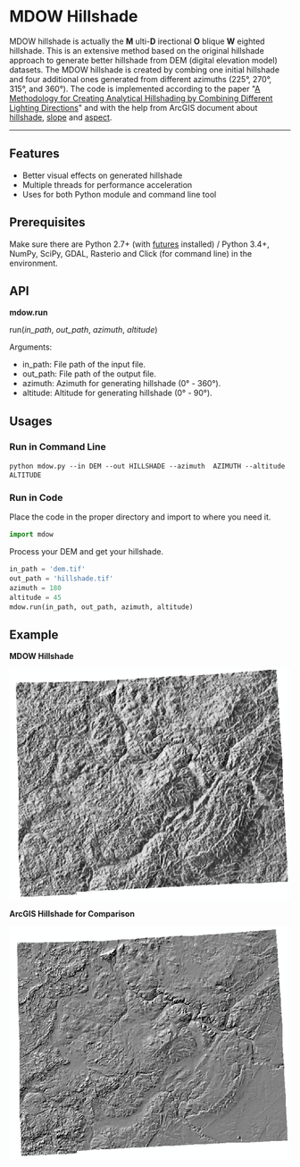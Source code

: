 [mdow-hillshade]: images/mdow-hillshade.png "The MDOW Hillshade Example"
[arcgis-hillshade]: images/arcgis-hillshade.png "The ArcGIS Hillshade Example"

# MDOW Hillshade

MDOW hillshade is actually the __M__ ulti-__D__ irectional __O__ blique __W__ eighted hillshade. This is an extensive method based on the original hillshade approach to generate better hillshade from DEM (digital elevation model) datasets. The MDOW hillshade is created by combing one initial hillshade and four additional ones generated from different azimuths (225°, 270°, 315°, and 360°). The code is implemented according to the paper "[A Methodology for Creating Analytical Hillshading by Combining Different Lighting Directions](https://www.researchgate.net/publication/237548702_A_METHODOLOGY_FOR_CREATING_ANALYTICAL_HILL-SHADING_BY_COMBINING_DIFFERENT_LIGHTING_DIRECTIONS)" and with the help from ArcGIS document about [hillshade](http://desktop.arcgis.com/en/arcmap/10.3/tools/spatial-analyst-toolbox/how-hillshade-works.htm), [slope](http://desktop.arcgis.com/en/arcmap/10.3/tools/spatial-analyst-toolbox/how-slope-works.htm) and [aspect](http://desktop.arcgis.com/en/arcmap/10.3/tools/spatial-analyst-toolbox/how-aspect-works.htm).

---

## Features
* Better visual effects on generated hillshade
* Multiple threads for performance acceleration
* Uses for both Python module and command line tool

## Prerequisites
Make sure there are Python 2.7+ (with [futures](https://pypi.org/project/futures/) installed) / Python 3.4+, NumPy, SciPy, GDAL, Rasterio and Click (for command line) in the environment.

## API
**mdow.run**

run(*in_path*, *out_path*, *azimuth*, *altitude*)

Arguments:
* in_path: File path of the input file.
* out_path: File path of the output file.
* azimuth: Azimuth for generating hillshade (0° - 360°).
* altitude: Altitude for generating hillshade (0° - 90°).

## Usages

### Run in Command Line

```
python mdow.py --in DEM --out HILLSHADE --azimuth  AZIMUTH --altitude ALTITUDE
```
### Run in Code

Place the code in the proper directory and import to where you need it.
```python
import mdow
```
Process your DEM and get your hillshade.
```python
in_path = 'dem.tif'
out_path = 'hillshade.tif'
azimuth = 180
altitude = 45
mdow.run(in_path, out_path, azimuth, altitude)
```

## Example

**MDOW Hillshade**

![MDOW Hillshade Example][mdow-hillshade]

**ArcGIS Hillshade for Comparison**

![ArcGIS Hillshade Example][arcgis-hillshade]
